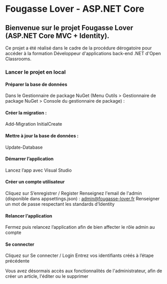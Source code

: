 # Fougasse Lover - ASP.NET Core

## Bienvenue sur le projet Fougasse Lover (ASP.NET Core MVC + Identity).
Ce projet a été réalisé dans le cadre de la procédure dérogatoire pour accéder à la formation Développeur d'applications back-end .NET d'Open Classrooms.

### Lancer le projet en local

#### Préparer la base de données
Dans le Gestionnaire de package NuGet (Menu Outils > Gestionnaire de package NuGet > Console du gestionnaire de package) :

#### Créer la migration :
Add-Migration InitialCreate

#### Mettre à jour la base de données :
Update-Database

#### Démarrer l’application
Lancez l’app avec Visual Studio

#### Créer un compte utilisateur
Cliquez sur S’enregistrer / Register
Renseignez l'email de l'admin (disponible dans appsettings.json) : admin@fougasse-lover.fr
Renseigner un mot de passe respectant les standards d'Identity

#### Relancer l’application
Fermez puis relancez l’application afin de bien affecter le rôle admin au compte

#### Se connecter
Cliquez sur Se connecter / Login
Entrez vos identifiants créés à l’étape précédente

Vous avez désormais accès aux fonctionnalités de l'administrateur, afin de créer un article, l'éditer ou le supprimer 
